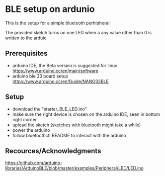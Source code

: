 
# BLE setup on ardunio

This is the setup for a simple bluetooth perhipheral

The provided sketch turns on one LED when a any value other than 0 is written to the arduio


## Prerequisites

- arduino IDE, the Beta version is suggested for linux https://www.arduino.cc/en/main/software
- arduino ble 33 board setup https://www.arduino.cc/en/Guide/NANO33BLE


## Setup

- download the "starter_BLE_LED.ino" 
- make sure the right device is chosen on the arduino IDE, seen in bottom right corner
- upload the sketch (sketches with bluetooth might take a while)
- power the arduino
- follow bluetoothctl README to interact with the arduino


## Recources/Acknowledgments

https://github.com/arduino-libraries/ArduinoBLE/blob/master/examples/Peripheral/LED/LED.ino

